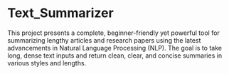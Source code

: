 # Text_Summarizer
This project presents a complete, beginner-friendly yet powerful tool for summarizing lengthy articles and research papers using the latest advancements in Natural Language Processing (NLP). The goal is to take long, dense text inputs and return clean, clear, and concise summaries in various styles and lengths.
